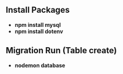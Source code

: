 ## Install Packages
- **npm install mysql**
- **npm install dotenv**

## Migration Run (Table create)
- **nodemon database**
